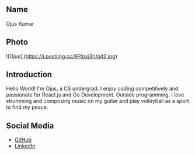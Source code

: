 ## Name
Ojus Kumar

## Photo
![Ojus],(https://i.postimg.cc/9Ffpxj3h/pit2.jpg)

## Introduction
Hello World! I'm Ojus, a CS undergrad. I enjoy coding competitively and passionate for React.js and Go Development.
Outside programming, I love strumming and composing music on my guitar and play volleyball as a sport to find my peace.

## Social Media
- [GitHub](https://github.com/ojuss)
- [LinkedIn](https://linkedin.com/in/ojuss)